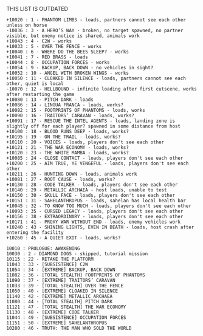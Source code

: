 THIS LIST IS OUTDATED

    +10020 : 1 - PHANTOM LIMBS - loads, partners cannot see each other unless on horse
    -10036 : 3 - A HERO’S WAY - broken, no target spawned, no partner visible, but enemy notice is shared, animals work
    +10043 : 4 - C2W - works
    +10033 : 5 - OVER THE FENCE - works
    +10040 : 6 - WHERE DO THE BEES SLEEP? - works
    +10041 : 7 - RED BRASS - loads
    +10044 : 8 - OCCUPATION FORCES - works
    -10054 : 9 - BACKUP, BACK DOWN - no vehicles in sight?
    +10052 : 10 - ANGEL WITH BROKEN WINGS - works
    +10050 : 11 - CLOAKED IN SILENCE - loads, partners cannot see each other, quiet is local
    -10070 : 12 - HELLBOUND - infinite loading after first cutscene, works after restarting the game
    +10080 : 13 - PITCH DARK - loads
    +10086 : 14 - LINGUA FRANCA - loads, works?
    +10082 : 15 - FOOTPRINTS OF PHANTOMS - loads, works
    +10090 : 16 - TRAITORS’ CARAVAN - loads, works?
    +10091 : 17 - RESCUE THE INTEL AGENTS - loads, landing zone is slightly off for each player? spawned in some distance from host
    +10100 : 18 - BLOOD RUNS DEEP - loads, works?
    +10195 : 19 - ON THE TRAIL - loads, works?
    +10110 : 20 - VOICES - loads, players don't see each other
    +10121 : 21 - THE WAR ECONOMY - loads, works?
    +10120 : 23 - THE WHITE MAMBA - loads, works?
    +10085 : 24 - CLOSE CONTACT - loads, players don't see each other
    +10200 : 25 - AIM TRUE, YE VENGEFUL - loads, players don't see each other
    +10211 : 26 - HUNTING DOWN - loads, animals work
    +10081 : 27 - ROOT CAUSE - loads, works?
    +10130 : 28 - CODE TALKER - loads, players don't see each other
    +10140 : 29 - METALLIC ARCHAEA - host loads, unable to test
    +10150 : 30 - SKULL FACE - loads, players don't see each other
    +10151 : 31 - SAHELANTHROPUS - loads, sahelan has local health bar
    +10045 : 32 - TO KNOW TOO MUCH - loads, players don't see each other
    +10093 : 35 - CURSED LEGACY - loads, players don't see each other
    +10156 : 38 - EXTRAORDINARY - loads, players don't see each other
    +10171 : 41 - PROXY WAR WITHOUT END - loads, enemy vehicles work
    +10240 : 43 - SHINING LIGHTS, EVEN IN DEATH - loads, host crash after entering the facility
    +10260 : 45 - A QUIET EXIT - loads, works?

    10010 : PROLOGUE: AWAKENING
    10030 : 2 - DIAMOND DOGS - skipped, tutorial mission
    10115 : 22 - RETAKE THE PLATFORM
    11043 : 33 - [SUBSISTENCE] C2W
    11054 : 34 - [EXTREME] BACKUP, BACK DOWN
    11082 : 36 - [TOTAL STEALTH] FOOTPRINTS OF PHANTOMS
    11090 : 37 - [EXTREME] TRAITORS’ CARAVAN
    11033 : 39 - [TOTAL STEALTH] OVER THE FENCE
    11050 : 40 - [EXTREME] CLOAKED IN SILENCE
    11140 : 42 - [EXTREME] METALLIC ARCHAEA
    11080 : 44 - [TOTAL STEALTH] PITCH DARK
    11121 : 47 - [TOTAL STEALTH] THE WAR ECONOMY
    11130 : 48 - [EXTREME] CODE TALKER
    11044 : 49 - [SUBSISTENCE] OCCUPATION FORCES
    11151 : 50 - [EXTREME] SAHELANTHROPUS
    10280 : 46 - TRUTH: THE MAN WHO SOLD THE WORLD
